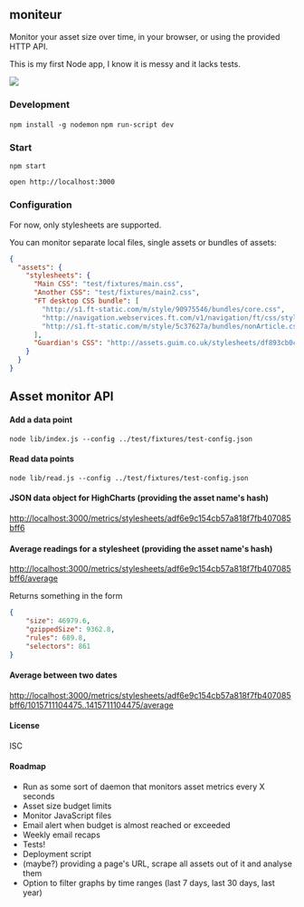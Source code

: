 ## moniteur

Monitor your asset size over time, in your browser,
or using the provided HTTP API.

This is my first Node app, I know it is messy and it lacks tests.

![ ](https://github.com/kaelig/moniteur/blob/master/docs/screenshot.png)

### Development

`npm install -g nodemon`
`npm run-script dev`

### Start

`npm start`

`open http://localhost:3000`

### Configuration

For now, only stylesheets are supported.

You can monitor separate local files, single assets or bundles of assets:

```json
{
  "assets": {
    "stylesheets": {
      "Main CSS": "test/fixtures/main.css",
      "Another CSS": "test/fixtures/main2.css",
      "FT desktop CSS bundle": [
        "http://s1.ft-static.com/m/style/90975546/bundles/core.css",
        "http://navigation.webservices.ft.com/v1/navigation/ft/css/style.min.css",
        "http://s1.ft-static.com/m/style/5c37627a/bundles/nonArticle.css"
      ],
      "Guardian's CSS": "http://assets.guim.co.uk/stylesheets/df893cb0c705c642348c474dbbd59f73/global.css"
    }
  }
}
```

## Asset monitor API

#### Add a data point

`node lib/index.js --config ../test/fixtures/test-config.json`

#### Read data points

`node lib/read.js --config ../test/fixtures/test-config.json`

#### JSON data object for HighCharts (providing the asset name's hash)

<http://localhost:3000/metrics/stylesheets/adf6e9c154cb57a818f7fb407085bff6>

#### Average readings for a stylesheet (providing the asset name's hash)

<http://localhost:3000/metrics/stylesheets/adf6e9c154cb57a818f7fb407085bff6/average>

Returns something in the form
```json
{
    "size": 46979.6,
    "gzippedSize": 9362.8,
    "rules": 689.8,
    "selectors": 861
}
```
#### Average between two dates

<http://localhost:3000/metrics/stylesheets/adf6e9c154cb57a818f7fb407085bff6/1015711104475..1415711104475/average>


#### License

ISC

#### Roadmap

- Run as some sort of daemon that monitors asset metrics every X seconds
- Asset size budget limits
- Monitor JavaScript files
- Email alert when budget is almost reached or exceeded
- Weekly email recaps
- Tests!
- Deployment script
- (maybe?) providing a page's URL, scrape all assets out of it
  and analyse them
- Option to filter graphs by time ranges
  (last 7 days, last 30 days, last year)
